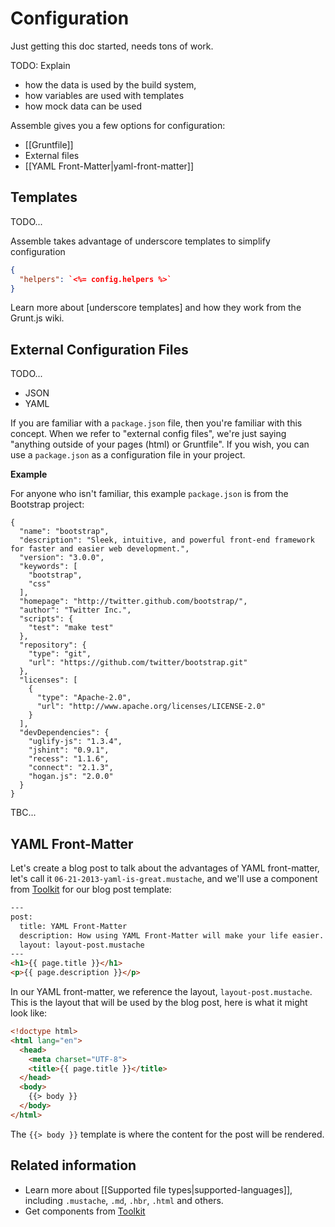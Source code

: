 # Configuration

Just getting this doc started, needs tons of work.

TODO: Explain
  * how the data is used by the build system,
  * how variables are used with templates
  * how mock data can be used



Assemble gives you a few options for configuration:

  * [[Gruntfile]]
  * External files
  * [[YAML Front-Matter|yaml-front-matter]]



## Templates

TODO...


Assemble takes advantage of underscore templates to simplify configuration

``` json
{
  "helpers": `<%= config.helpers %>`
}
```

Learn more about [underscore templates] and how they work from the Grunt.js wiki.



## External Configuration Files

TODO...

  * JSON
  * YAML

If you are familiar with a `package.json` file, then you're familiar with this concept. When we refer to "external config files", we're just saying "anything outside of your pages (html) or Gruntfile". If you wish, you can use a `package.json` as a configuration file in your project.

**Example**

For anyone who isn't familiar, this example `package.json` is from the Bootstrap project:

```
{
  "name": "bootstrap",
  "description": "Sleek, intuitive, and powerful front-end framework for faster and easier web development.",
  "version": "3.0.0",
  "keywords": [
    "bootstrap",
    "css"
  ],
  "homepage": "http://twitter.github.com/bootstrap/",
  "author": "Twitter Inc.",
  "scripts": {
    "test": "make test"
  },
  "repository": {
    "type": "git",
    "url": "https://github.com/twitter/bootstrap.git"
  },
  "licenses": [
    {
      "type": "Apache-2.0",
      "url": "http://www.apache.org/licenses/LICENSE-2.0"
    }
  ],
  "devDependencies": {
    "uglify-js": "1.3.4",
    "jshint": "0.9.1",
    "recess": "1.1.6",
    "connect": "2.1.3",
    "hogan.js": "2.0.0"
  }
}
```

TBC...


## YAML Front-Matter

Let's create a blog post to talk about the advantages of YAML front-matter, let's call it `06-21-2013-yaml-is-great.mustache`, and we'll use a component from [Toolkit](toolkit) for our blog post template:

```html
---
post:
  title: YAML Front-Matter
  description: How using YAML Front-Matter will make your life easier.
  layout: layout-post.mustache
---
<h1>{{ page.title }}</h1>
<p>{{ page.description }}</p>
```

In our YAML front-matter, we reference the layout, `layout-post.mustache`. This is the layout that will be used by the blog post, here is what it might look like:

```html
<!doctype html>
<html lang="en">
  <head>
    <meta charset="UTF-8">
    <title>{{ page.title }}</title>
  </head>
  <body>
    {{> body }}
  </body>
</html>
```

The `{{> body }}` template is where the content for the post will be rendered.



## Related information

  * Learn more about [[Supported file types|supported-languages]], including `.mustache`, `.md`, `.hbr`, `.html` and others.
  * Get components from [Toolkit](toolkit)





[toolkit]: https://github.com/assemble/toolkit "Visit Toolkit's Repo on GitHub"
